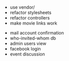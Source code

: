 + use vendor/
+ refactor stylesheets
+ refactor controllers
+ make movie links work
- mail account confirmation
- who-invited-whom db
- admin users view
- facebook login
- event discussion
